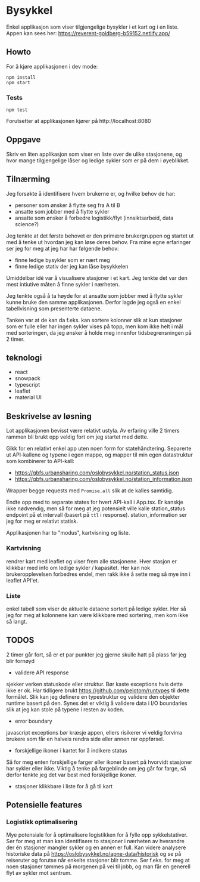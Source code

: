 # Bysykkel

Enkel applikasjon som viser tilgjengelige bysykler i et kart og i en liste. Appen kan sees her: https://reverent-goldberg-b59152.netlify.app/


## Howto

For å kjøre applikasjonen i dev mode:

```
npm install
npm start
```

### Tests

```
npm test
```

Forutsetter at applikasjonen kjører på http://localhost:8080

## Oppgave

Skriv en liten applikasjon som viser en liste over de ulike stasjonene, og hvor mange tilgjengelige låser og ledige
sykler som er på dem i øyeblikket.

## Tilnærming

Jeg forsøkte å identifisere hvem brukerne er, og hvilke behov de har:

- personer som ønsker å flytte seg fra A til B
- ansatte som jobber med å flytte sykler
- ansatte som ønsker å forbedre logistikk/flyt (innsiktsarbeid, data science?)

Jeg tenkte at det første behovet er den primære brukergruppen og startet ut med å tenke ut hvordan jeg kan løse deres
behov. Fra mine egne erfaringer ser jeg for meg at jeg har har følgende behov:

- finne ledige bysykler som er nært meg
- finne ledige stativ der jeg kan låse bysykkelen

Umiddelbar idé var å visualisere stasjoner i et kart. Jeg tenkte det var den mest intiutive måten å finne sykler i
nærheten.

Jeg tenkte også å ta høyde for at ansatte som jobber med å flytte sykler kunne bruke den samme applikasjonen. Derfor
lagde jeg også en enkel tabellvisning som presenterte dataene.

Tanken var at de kan da f.eks. kan sortere kolonner slik at kun stasjoner som er fulle eller har ingen sykler vises på
topp, men kom ikke helt i mål med sorteringen, da jeg ønsker å holde meg innenfor tidsbegrensningen på 2 timer.


## teknologi

- react
- snowpack
- typescript
- leaflet
- material UI

## Beskrivelse av løsning

Lot applikasjonen bevisst være relativt ustyla. Av erfaring ville 2 timers rammen bli brukt opp veldig fort om jeg startet med dette.

Gikk for en relativt enkel app uten noen form for statehåndtering. Separerte ut API-kallene og typene i egen mappe, og
mapper til min egen datastruktur som kombinerer to API-kall:

- https://gbfs.urbansharing.com/oslobysykkel.no/station_status.json
- https://gbfs.urbansharing.com/oslobysykkel.no/station_information.json

Wrapper begge requests med  `Promise.all` slik at de kalles samtidig.

Endte opp med to separate states for hvert API-kall i App.tsx. Er kanskje ikke nødvendig, men så for meg at jeg
potensielt ville kalle station_status endpoint på et intervall (basert på `ttl` i response). station_information ser jeg
for meg er relativt statisk.

Applikasjonen har to "modus", kartvisning og liste. 

### Kartvisning

rendrer kart med leaflet og viser frem alle stasjonene. Hver stasjon er klikkbar med info om ledige sykler / kapasitet.
Her kan nok brukeropplevelsen forbedres endel, men rakk ikke å sette meg så mye inn i leaflet API'et. 

### Liste

enkel tabell som viser de aktuelle dataene sortert på ledige sykler. Her så jeg for meg at kolonnene kan være klikkbare med sortering, men kom ikke så langt.
## TODOS

2 timer går fort, så er et par punkter jeg gjerne skulle hatt på plass før jeg blir fornøyd

- validere API response

sjekker verken statuskode eller struktur. Bør kaste exceptions hvis dette ikke er ok. Har tidligere
brukt https://github.com/pelotom/runtypes til dette formålet. Slik kan jeg definere en typestruktur og validere den
objekter runtime basert på den. Synes det er viktig å validere data i I/O boundaries slik at jeg kan stole på typene i
resten av koden.

- error boundary

javascript exceptions bør kræsje appen, ellers risikerer vi veldig forvirra brukere som får en halveis rendra side eller
annen rar oppførsel.

- forskjellige ikoner i kartet for å indikere status

Så for meg enten forskjellige farger eller ikoner basert på hvorvidt stasjoner har sykler eller ikke. Viktig å tenke på fargeblinde om jeg går for farge, så derfor tenkte jeg det var best med forskjellige ikoner.

- stasjoner klikkbare i liste for å gå til kart

## Potensielle features

### Logistikk optimalisering

Mye potensiale for å optimalisere logistikken for å fylle opp sykkelstativer. Ser for meg at man kan identifisere to
stasjoner i nærheten av hverandre der én stasjoner mangler sykler og en annen er full. Kan videre analysere historiske
data på https://oslobysykkel.no/apne-data/historisk og se på reiseruter og forutse når enkelte stasjoner blir tomme. Ser
f.eks. for meg at noen stasjoner tømmes på morgenen på vei til jobb, og man får en generell flyt av sykler mot sentrum.

